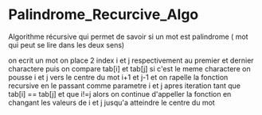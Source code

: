 # Palindrome_Recurcive_Algo
Algorithme récursive qui permet de savoir si un mot est palindrome ( mot qui peut se lire dans les deux sens) 

on ecrit un mot  on  place 2 index i et j respectivement au premier et dernier charactere
puis on compare tab[i] et tab[j] si c'est le meme charactere on pousse i et j vers le centre du mot i+1 et j-1
et on rapelle la fonction recursive en le passant comme parametre i et j apres iteration
tant que tab[i] == tab[j] et que i!=j alors on continue d'appeller la fonction en changant les valeurs de i et j
jusqu'a atteindre le centre du mot 